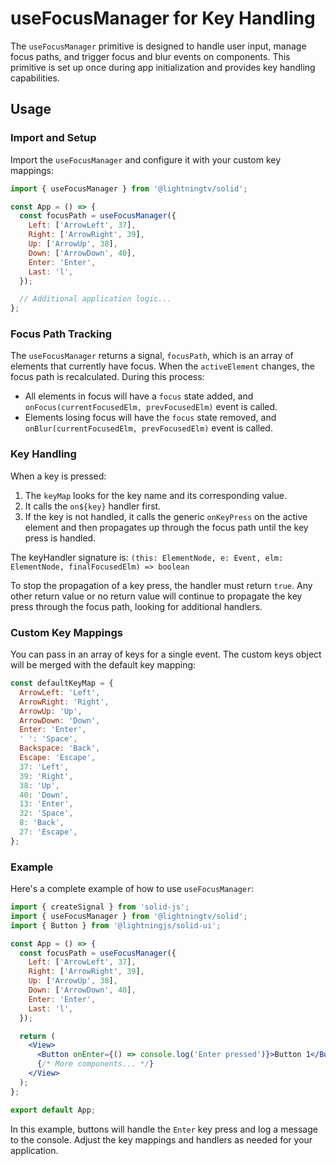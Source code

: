 # useFocusManager for Key Handling

The `useFocusManager` primitive is designed to handle user input, manage focus paths, and trigger focus and blur events on components. This primitive is set up once during app initialization and provides key handling capabilities.

## Usage

### Import and Setup

Import the `useFocusManager` and configure it with your custom key mappings:

```jsx
import { useFocusManager } from '@lightningtv/solid';

const App = () => {
  const focusPath = useFocusManager({
    Left: ['ArrowLeft', 37],
    Right: ['ArrowRight', 39],
    Up: ['ArrowUp', 38],
    Down: ['ArrowDown', 40],
    Enter: 'Enter',
    Last: 'l',
  });

  // Additional application logic...
};
```

### Focus Path Tracking

The `useFocusManager` returns a signal, `focusPath`, which is an array of elements that currently have focus. When the `activeElement` changes, the focus path is recalculated. During this process:

- All elements in focus will have a `focus` state added, and `onFocus(currentFocusedElm, prevFocusedElm)` event is called.
- Elements losing focus will have the `focus` state removed, and `onBlur(currentFocusedElm, prevFocusedElm)` event is called.

### Key Handling

When a key is pressed:

1. The `keyMap` looks for the key name and its corresponding value.
2. It calls the `on${key}` handler first.
3. If the key is not handled, it calls the generic `onKeyPress` on the active element and then propagates up through the focus path until the key press is handled.

The keyHandler signature is: `(this: ElementNode, e: Event, elm: ElementNode, finalFocusedElm) => boolean`

To stop the propagation of a key press, the handler must return `true`. Any other return value or no return value will continue to propagate the key press through the focus path, looking for additional handlers.

### Custom Key Mappings

You can pass in an array of keys for a single event. The custom keys object will be merged with the default key mapping:

```js
const defaultKeyMap = {
  ArrowLeft: 'Left',
  ArrowRight: 'Right',
  ArrowUp: 'Up',
  ArrowDown: 'Down',
  Enter: 'Enter',
  ' ': 'Space',
  Backspace: 'Back',
  Escape: 'Escape',
  37: 'Left',
  39: 'Right',
  38: 'Up',
  40: 'Down',
  13: 'Enter',
  32: 'Space',
  8: 'Back',
  27: 'Escape',
};
```

### Example

Here's a complete example of how to use `useFocusManager`:

```jsx
import { createSignal } from 'solid-js';
import { useFocusManager } from '@lightningtv/solid';
import { Button } from '@lightningjs/solid-ui';

const App = () => {
  const focusPath = useFocusManager({
    Left: ['ArrowLeft', 37],
    Right: ['ArrowRight', 39],
    Up: ['ArrowUp', 38],
    Down: ['ArrowDown', 40],
    Enter: 'Enter',
    Last: 'l',
  });

  return (
    <View>
      <Button onEnter={() => console.log('Enter pressed')}>Button 1</Button>
      {/* More components... */}
    </View>
  );
};

export default App;
```

In this example, buttons will handle the `Enter` key press and log a message to the console. Adjust the key mappings and handlers as needed for your application.
